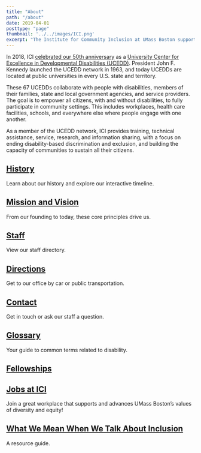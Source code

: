 ```yaml
---
title: "About"
path: "/about"
date: 2019-04-01
posttype: "page"
thumbnail: '../../images/ICI.png'
excerpt: "The Institute for Community Inclusion at UMass Boston supports the rights of children and adults with disabilities to participate in all aspects of society. As practitioners, researchers, and teachers, we form partnerships with individuals, families, and service agencies. Together we advocate for personal choice, self-determination, and social and economic justice."
---
```




<p> In 2018, ICI <a href="http://50.communityinclusion.org/">celebrated our 50th anniversary</a> as a <a href="https://www.aucd.org/template/index.cfm">University Center for Excellence in Developmental Disabilities (UCEDD)</a>. President John F. Kennedy launched the UCEDD network in 1963, and today UCEDDs are located at public universities in every U.S. state and territory. </p>
<p>These 67 UCEDDs collaborate with people with disabilities, members of their families, state and local government agencies, and service providers. The goal is to empower all citizens, with and without disabilities, to fully participate in community settings. This includes workplaces, health care facilities, schools, and everywhere else where people engage with one another.</p> 
<p>As a member of the UCEDD network, ICI provides training, technical assistance, service, research, and information sharing, with a focus on ending disability-based discrimination and exclusion, and building the capacity of communities to sustain all their citizens.</p>

</div>


<div class="row mb-4">
<div class="col-md-4 col-sm-12 mb-4 d-flex align-self-stretch">
<div class="card w-100">
<div class="card-body">
 
<h2 class="card-title"><a class="link dt w-100 mt-2 dark-blue" href="/about/history">History</a></h2>

<p class="card-text">Learn about our history and explore our interactive timeline.</p>   
</div>
</div>
</div>

<div class="col-md-4 col-sm-12 mb-4 d-flex align-self-stretch">
<div class="card w-100">
<div class="card-body">

<h2 class="card-title"><a href="/about/mission" class="link dt w-100 mt-2 dark-blue">Mission and Vision</a></h2>

<p class="card-text">From our founding to today, these core principles drive us.</p>  
</div>
</div>
</div>

<div class="col-md-4 col-sm-12 mb-4 d-flex align-self-stretch">
<div class="card w-100">
<div class="card-body">

<h2 class="card-title"><a class="dark-blue" href="/about/staff-directory">Staff</a></h2>

<p class="card-text">View our staff directory.</p> 
</div>
</div>
</div>


<div class="col-md-4 col-sm-12 mb-4 d-flex align-self-stretch">
<div class="card w-100">
<div class="card-body">
    <h2 class="card-title"><a class="link dt w-100 mt-2 dark-blue" href="/about/directions">Directions</a></h2>
     <p class="card-text">Get to our office by car or public transportation. </p>  
   </div>
</div>
</div>

<div class="col-md-4 col-sm-12 mb-4 d-flex align-self-stretch">
<div class="card w-100">
<div class="card-body">
    <h2 class="card-title"> 
    <a class="link dt w-100 mt-2 dark-blue" href="/about/contact">Contact</a></h2>
   <p class="card-text">Get in touch or ask our staff a question. </p>
  </div>
</div>
</div>


<div class="col-md-4 col-sm-12 mb-4 d-flex align-self-stretch">
<div class="card w-100">
<div class="card-body">
        
   <h2 class="card-title"><a class="link dt w-100 mt-2 dark-blue" href="/about/glossary">Glossary</a></h2>
       <p class="card-text">Your guide to common terms related to disability.</p> 
</div>
</div>
</div>


<div class="col-md-4 col-sm-12 mb-4 d-flex align-self-stretch">
<div class="card w-100">
<div class="card-body">
        
   <h2 class="card-title"><a class="link dt w-100 mt-2 dark-blue" href="/about/fellowships">Fellowships</a></h2>
       <p class="card-text"> </p> 
</div>
</div>
</div>




<div class="col-md-4 col-sm-12 mb-4 d-flex align-self-stretch">
<div class="card w-100">
<div class="card-body">
        
   <h2 class="card-title"><a class="link dt w-100 mt-2 dark-blue" href="/jobs">Jobs at ICI</a></h2>
       <p class="card-text"> Join a great workplace that supports and advances UMass Boston’s values of diversity and equity!</p> 
</div>
</div>
</div>


<div class="col-md-4 col-sm-12 mb-4 d-flex align-self-stretch">
<div class="card w-100">
<div class="card-body">

<h2 class="card-title"><a class="link dt w-100 mt-2 dark-blue" href="/about/what-we-mean-when-we-talk-about-inclusion">What We Mean When We Talk About Inclusion</a></h2>

<p class="card-text">A resource guide.</p>   
</div>
</div>
</div>
</div>